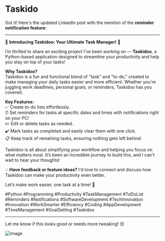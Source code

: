 # Taskido
Got it! Here's the updated LinkedIn post with the mention of the **reminder notification feature**:  

---

🌟 **Introducing Taskidoo: Your Ultimate Task Manager!** 🌟  

I’m thrilled to share an exciting project I’ve been working on — **Taskidoo**, a Python-based application designed to streamline your productivity and help you stay on top of your tasks!  

**Why Taskidoo?**  
Taskidoo is a fun and functional blend of "task" and "to-do," created to make managing your daily tasks easier and more efficient. Whether you're juggling work deadlines, personal goals, or reminders, Taskidoo has you covered.  

**Key Features:**  
✅ Create to-do lists effortlessly.  
⏰ Set reminders for tasks at specific dates and times with notifications right on your PC!  
✏️ Edit or delete tasks as needed.  
✔️ Mark tasks as completed and easily clear them with one click.  
📋 Keep track of remaining tasks, ensuring nothing gets left behind.  

Taskidoo is all about simplifying your workflow and helping you focus on what matters most. It’s been an incredible journey to build this, and I can't wait to hear your thoughts!  

💡 **Have feedback or feature ideas?** I'd love to connect and discuss how Taskidoo can make your productivity even better.  

Let’s make work easier, one task at a time! 💪  

#Python #Programming #Productivity #TaskManagement #ToDoList #Reminders #Notifications #SoftwareDevelopment #TechInnovation #Innovation #WorkSmarter #Efficiency #Coding #AppDevelopment #TimeManagement #GoalSetting #Taskidoo  

---  

Let me know if this looks good or needs more tweaking! 😊

![image](https://github.com/user-attachments/assets/8926969c-958f-43ef-8f8b-9f8b62cce776)


